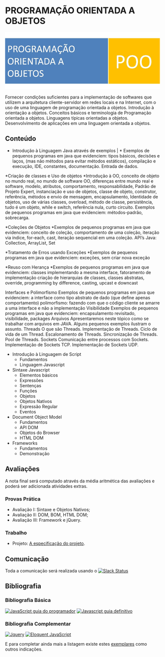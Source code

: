 # PROGRAMAÇÃO ORIENTADA A OBJETOS

![Banner da disciplina](POO.jpg)

Fornecer condições suficientes para a implementação de softwares que utilizem a arquitetura cliente-servidor em redes locais e na Internet, com o uso de uma linguagem de programação orientada a objetos. Introdução à orientação a objetos. Conceitos básicos e terminologia de Programação orientada a objetos. Linguagens típicas orientadas a objetos. Desenvolvimento de aplicações em uma linguagem orientada a objetos. 


## Conteúdo

* Introdução à Linguagem Java através de exemplos
 | * Exemplos de pequenos programas em java que evidenciem: tipos básicos, decisões e laços, (mas não métodos para evitar métodos estáticos), compilação e execução, IDE, constantes, documentação. Entrada de dados.
 
*Criação de classes e Uso de objetos
 *Introdução à OO, conceito de objeto no mundo real, no mundo de software OO, diferenças entre mundo real e software, modelo, atributos, comportamento, responsabilidade, Padrão de Projeto Expert, instanciação e uso de objetos, classe de objeto, construtor, referência, métodos e envio de mensagem, encapsulamento, Identidade de objetos, uso de várias classes, overload, método de classe, persistência, tudo é um objeto, while e switch, referência nula, curto circuito.  Exemplos de pequenos programas em java que evidenciem: métodos-padrão, sobrecarga.
 
*Coleções de Objetos
 *Exemplos de pequenos programas em java que evidenciem: conceito de coleção, comportamento de uma coleção, iteração via índice, for-each, cast, iteração sequencial em uma coleção. API’s Java: Collection, ArrayList, Set 
 
*Tratamento de Erros usando Exceções
 *Exemplos de pequenos programas em java que evidenciem: exceções, sem criar nova exceção
 
*Reuso com Herança
 *Exemplos de pequenos programas em java que evidenciem: classes implementando a mesma interface, fatoramento de implementação criação de hierarquias de classes, classes abstratas, override, programming by difference, casting, upcast e downcast
 
Interfaces e Polimorfismo
Exemplos de pequenos programas em java que evidenciem: a interface como tipo abstrato de dado (que define apenas comportamento) polimorfismo: fazendo com que o código cliente se amarre a uma interface e não a implementação
Visibilidade
Exemplos de pequenos programas em java que evidenciem: encapsulamento revisitado, visibilidade, packages
Arquivos
Apresentaremos neste tópico como se trabalhar com arquivos em JAVA. Alguns pequenos exemplos ilustram o assunto.
Threads
O que são Threads. Implementação de Threads. Ciclo de vida de um Thread. Escalonamento de Threads. Sincronização de Threads. Pool de Threads.
Sockets
Comunicação entre processos com Sockets. Implementação de Sockets TCP. Implementação de Sockets UDP.


* Introdução à Linguagem de Script
  * Fundamentos
  * Linguagem Javascript
* Sintaxe Javascript
  * Elementos básicos
  * Expressões
  * Sentenças
  * Funções
  * Objetos
  * Objetos Nativos
  * Expressão Regular
  * Eventos
* Document Object Model
  * Fundamentos
  * API DOM
  * Objetos do Browser
  * HTML DOM
* Frameworks
  * Fundamentos
  * Demonstração

## Avaliações

A nota final será computado através da média aritmética das avaliações e poderá ser adicionada atividades extras.

### Provas Prática
* Avaliação I: Sintaxe e Objetos Nativos;
* Avaliação II: DOM, BOM, HTML DOM;
* Avaliação III: Framework e jQuery.

### Trabalho
* Projeto: [A especificação do projeto](assessment/projeto.md).

## Comunicação
Toda a comunicação será realizada usando o [![Slack Status](https://ifpb.herokuapp.com/badge.svg)](https://ifpb.herokuapp.com/)
## Bibliografia

### Bibliografia Básica

[![JavaScript guia do programador](assets/books/js-guia-programador.png)](http://novatec.com.br/livros/javascriptguia/) [![Javascript guia definitivo](assets/books/js-guia-definitivo.jpg)](http://shop.oreilly.com/product/9780596805531.do)

### Bibliografia Complementar

[![Jquery](assets/books/jquery.jpg)](http://novatec.com.br/livros/jquery/) [![Eloquent JavaScript](assets/books/eloquent-js.png)](http://eloquentjavascript.net/)

E para completar ainda mais a listagem existe estes [exemplares](http://jsbooks.revolunet.com/) como outros indicações.
